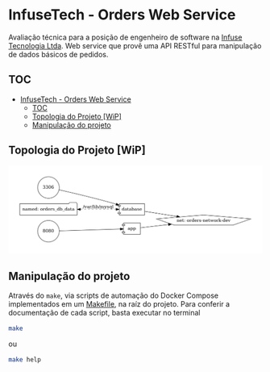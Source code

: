 # InfuseTech - Orders Web Service

Avaliação técnica para a posição de engenheiro de software na [Infuse Tecnologia Ltda](https://www.infuse.srv.br/). Web service que provê uma API RESTful para manipulação de dados básicos de pedidos.

## TOC

<!-- TOC -->

- [InfuseTech - Orders Web Service](#infusetech---orders-web-service)
  - [TOC](#toc)
  - [Topologia do Projeto [WiP]](#topologia-do-projeto-wip)
  - [Manipulação do projeto](#manipula%C3%A7%C3%A3o-do-projeto)

<!-- /TOC -->

## Topologia do Projeto [WiP]

![Topologia do projeto](./docs/img/project-docker-topology.png)

## Manipulação do projeto

Através do `make`, via scripts de automação do Docker Compose implementados em um [Makefile](./Makefile), na raíz do projeto. Para conferir a documentação de cada script, basta executar no terminal

```bash
make
```

ou

```bash
make help
```
